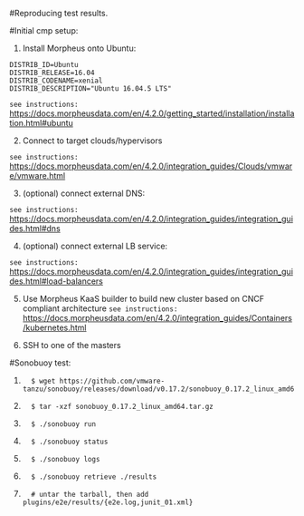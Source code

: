 #Reproducing test results.

#Initial cmp setup:
1.   Install Morpheus onto Ubuntu:
```console
DISTRIB_ID=Ubuntu
DISTRIB_RELEASE=16.04
DISTRIB_CODENAME=xenial
DISTRIB_DESCRIPTION="Ubuntu 16.04.5 LTS"
```

``
see instructions:
``
https://docs.morpheusdata.com/en/4.2.0/getting_started/installation/installation.html#ubuntu

2.  Connect to target clouds/hypervisors

``
see instructions:
``
https://docs.morpheusdata.com/en/4.2.0/integration_guides/Clouds/vmware/vmware.html

3.  (optional) connect external DNS:

``
see instructions:
``
https://docs.morpheusdata.com/en/4.2.0/integration_guides/integration_guides.html#dns

4.  (optional) connect external LB service:

``
see instructions:
``
https://docs.morpheusdata.com/en/4.2.0/integration_guides/integration_guides.html#load-balancers

5.  Use Morpheus KaaS builder to build new cluster based on CNCF compliant architecture
``
see instructions:
``
https://docs.morpheusdata.com/en/4.2.0/integration_guides/Containers/kubernetes.html


6.  SSH to one of the masters

#Sonobuoy test:

1.       $ wget https://github.com/vmware-tanzu/sonobuoy/releases/download/v0.17.2/sonobuoy_0.17.2_linux_amd64.tar.gz
2.       $ tar -xzf sonobuoy_0.17.2_linux_amd64.tar.gz
3.       $ ./sonobuoy run
4.       $ ./sonobuoy status
5.       $ ./sonobuoy logs
6.       $ ./sonobuoy retrieve ./results
7.       # untar the tarball, then add plugins/e2e/results/{e2e.log,junit_01.xml}

